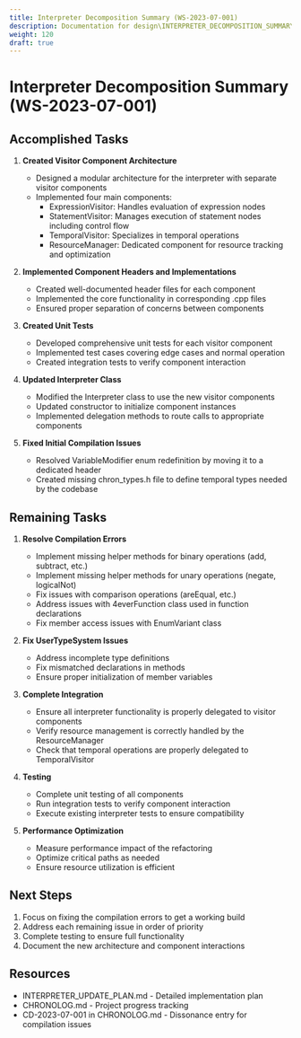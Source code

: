 ```yaml
---
title: Interpreter Decomposition Summary (WS-2023-07-001)
description: Documentation for design\INTERPRETER_DECOMPOSITION_SUMMARY.md
weight: 120
draft: true
---
```


# Interpreter Decomposition Summary (WS-2023-07-001)


## Accomplished Tasks

1. **Created Visitor Component Architecture**
   - Designed a modular architecture for the interpreter with separate visitor components
   - Implemented four main components:
     - ExpressionVisitor: Handles evaluation of expression nodes
     - StatementVisitor: Manages execution of statement nodes including control flow
     - TemporalVisitor: Specializes in temporal operations
     - ResourceManager: Dedicated component for resource tracking and optimization


2. **Implemented Component Headers and Implementations**
   - Created well-documented header files for each component
   - Implemented the core functionality in corresponding .cpp files
   - Ensured proper separation of concerns between components

3. **Created Unit Tests**
   - Developed comprehensive unit tests for each visitor component
   - Implemented test cases covering edge cases and normal operation
   - Created integration tests to verify component interaction


4. **Updated Interpreter Class**
   - Modified the Interpreter class to use the new visitor components
   - Updated constructor to initialize component instances
   - Implemented delegation methods to route calls to appropriate components

5. **Fixed Initial Compilation Issues**
   - Resolved VariableModifier enum redefinition by moving it to a dedicated header
   - Created missing chron_types.h file to define temporal types needed by the codebase


## Remaining Tasks

1. **Resolve Compilation Errors**
   - Implement missing helper methods for binary operations (add, subtract, etc.)
   - Implement missing helper methods for unary operations (negate, logicalNot)
   - Fix issues with comparison operations (areEqual, etc.)
   - Address issues with 4everFunction class used in function declarations
   - Fix member access issues with EnumVariant class


2. **Fix UserTypeSystem Issues**
   - Address incomplete type definitions
   - Fix mismatched declarations in methods
   - Ensure proper initialization of member variables

3. **Complete Integration**
   - Ensure all interpreter functionality is properly delegated to visitor components
   - Verify resource management is correctly handled by the ResourceManager
   - Check that temporal operations are properly delegated to TemporalVisitor


4. **Testing**
   - Complete unit testing of all components
   - Run integration tests to verify component interaction
   - Execute existing interpreter tests to ensure compatibility

5. **Performance Optimization**
   - Measure performance impact of the refactoring
   - Optimize critical paths as needed
   - Ensure resource utilization is efficient


## Next Steps

1. Focus on fixing the compilation errors to get a working build
2. Address each remaining issue in order of priority
3. Complete testing to ensure full functionality
4. Document the new architecture and component interactions

## Resources

- INTERPRETER_UPDATE_PLAN.md - Detailed implementation plan
- CHRONOLOG.md - Project progress tracking
- CD-2023-07-001 in CHRONOLOG.md - Dissonance entry for compilation issues